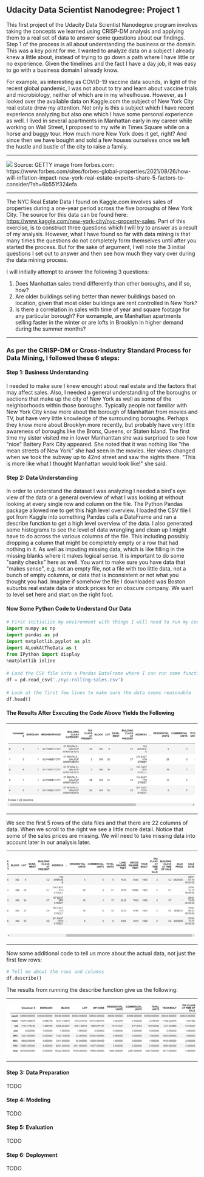 ## Udacity Data Scientist Nanodegree: Project 1

This first project of the Udacity Data Scientist Nanodegree program involves taking the concepts we learned using CRISP-DM analysis and applying them to a real set of data to answer some questions about our findings. Step 1 of the process is all about understanding the business or the domain. This was a key point for me. I wanted to analyze data on a subject I already knew a little about, instead of trying to go down a path where I have little or no experience. Given the timelines and the fact I have a day job, it was easy to go with a business domain I already know. 

For example, as interesting as COVID-19 vaccine data sounds, in light of the recent global pandemic, I was not about to try and learn about vaccine trials and microbiology, neither of which are in my wheelhouse. However, as I looked over the available data on Kaggle.com the subject of New York City real estate drew my attention. Not only is this a subject which I have recent experience analyzing but also one which I have some personal experience as well. I lived in several apartments in Manhattan early in my career while working on Wall Street, I proposed to my wife in Times Square while on a horse and buggy tour. How much more New York does it get, right? And since then we have bought and sold a few houses ourselves once we left the hustle and bustle of the city to raise a family.

---
<img src='https://thumbor.forbes.com/thumbor/960x0/https%3A%2F%2Fspecials-images.forbesimg.com%2Fimageserve%2F6127d692358619c548e6d0f4%2FNew-York-City--NYC--USA%2F960x0.jpg%3Ffit%3Dscale'>
Source: GETTY image from forbes.com: https://www.forbes.com/sites/forbes-global-properties/2021/08/26/how-will-inflation-impact-new-york-real-estate-experts-share-5-factors-to-consider/?sh=6b551f324efa

---

The NYC Real Estate Data I found on Kaggle.com involves sales of properties during a one-year period across the five boroughs of New York City. The source for this data can be found here: https://www.kaggle.com/new-york-city/nyc-property-sales. Part of this exercise, is to construct three questions which I will try to answer as a result of my analysis. However, what I have found so far with data mining is that many times the questions do not completely form themselves until after you started the process. But for the sake of argument, I will note the 3 initial questions I set out to answer and then see how much they vary over during the data mining process.

I will initially attempt to answer the following 3 questions:

1. Does Manhattan sales trend differently than other boroughs, and if so, how?
2. Are older buildings selling better than newer buildings based on location, given that most older buildings are rent controlled in New York?
3. Is there a correlation in sales with time of year and square footage for any particular borough? For exmample, are Manhattan apartments selling faster in the winter or are lofts in Brooklyn in higher demand during the summer months?

---

### As per the CRISP-DM or Cross-Industry Standard Process for Data Mining, I followed these 6 steps:

#### Step 1: Business Understanding
I needed to make sure I knew enought about real estate and the factors that may affect sales. Also, I needed a general understanding of the boroughs or sections that make up the city of New York as well as some of the neighborhoods within those boroughs. Typically people not familiar with New York City know more about the borough of Manhattan from movies and TV, but have very little knowledge of the surrounding boroughs. Perhaps they know more about Brooklyn more recently, but probably have very little awareness of boroughs like the Bronx, Queens, or Staten Island. The first time my sister visited me in lower Manhanttan she was surprised to see how "nice" Battery Park City appeared. She noted that it was nothing like "the mean streets of New York" she had seen in the movies. Her views changed when we took the subway up to 42nd street and saw the sights there. "This is more like what I thought Manhattan would look like!" she said.

#### Step 2: Data Understanding
In order to understand the dataset I was analyzing I needed a bird's eye view of the data or a general overview of what I was looking at without looking at every single row and column on the file. The Python Pandas package allowed me to get this high level overview. I loaded the CSV file I got from Kaggle into something Pandas calls a DataFrame and ran a describe function to get a high level overview of the data. I also generated some histograms to see the level of data wrangling and clean up I might have to do across the various columns of the file. This including possibly dropping a column that might be completely empty or a row that had nothing in it. As well as imputing missing data, which is like filling in the missing blanks where it makes logical sense. It is important to do some "sanity checks" here as well. You want to make sure you have data that "makes sense", e.g. not an empty file, not a file with too little data, not a bunch of empty columns, or data that is inconsistent or not what you thought you had. Imagine if somehow the file I downloaded was Boston suburbs real estate data or stock prices for an obscure company. We want to level set here and start on the right foot.

#### Now Some Python Code to Understand Our Data

```python
# First initialize my environment with things I will need to run my code
import numpy as np
import pandas as pd
import matplotlib.pyplot as plt
import ALookAtTheData as t
from IPython import display
%matplotlib inline

# Load the CSV file into a Pandas DataFrame where I can run some functions to tell me more about the data I was looking at
df = pd.read_csv('./nyc-rolling-sales.csv')

# Look at the first few lines to make sure the data seems reasonable
df.head()
```

#### The Results After Executing the Code Above Yields the Following

---
<img src="images/1PandasHead.jpg">

---

We see the first 5 rows of the data files and that there are 22 columns of data. When we scroll to the right we see a little more detail. Notice that some of the sales prices are missing. We will need to take missing data into account later in our analysis later.

---
<img src="./images/2PandasHead.jpg">

---

Now some additional code to tell us more about the actual data, not just the first few rows:

```python
# Tell me about the rows and columns 
df.describe()
```

The results from running the describe function give us the following:

---
<img src="./images/3PandasDescribe.jpg">

---
#### Step 3: Data Preparation
TODO

#### Step 4: Modeling
TODO

#### Step 5: Evaluation
TODO

#### Step 6: Deployment
TODO
